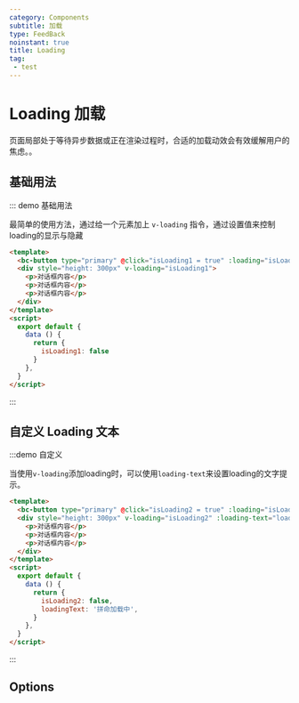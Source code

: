 ```yaml
---
category: Components
subtitle: 加载
type: FeedBack
noinstant: true
title: Loading
tag:
 - test
---
```


# Loading 加载

页面局部处于等待异步数据或正在渲染过程时，合适的加载动效会有效缓解用户的焦虑。。

## 基础用法


::: demo 基础用法

最简单的使用方法，通过给一个元素加上 `v-loading` 指令，通过设置值来控制loading的显示与隐藏

```html
<template>
  <bc-button type="primary" @click="isLoading1 = true" :loading="isLoading1">加载</bc-button>
  <div style="height: 300px" v-loading="isLoading1">
    <p>对话框内容</p>
    <p>对话框内容</p>
    <p>对话框内容</p>
  </div>
</template>
<script>
  export default {
    data () {
      return {
        isLoading1: false
      }
    },
  }
</script>
```
:::

## 自定义 Loading 文本

:::demo 自定义

当使用`v-loading`添加loading时，可以使用`loading-text`来设置loading的文字提示。

```html
<template>
  <bc-button type="primary" @click="isLoading2 = true" :loading="isLoading2">加载</bc-button>
  <div style="height: 300px" v-loading="isLoading2" :loading-text="loadingText">
    <p>对话框内容</p>
    <p>对话框内容</p>
    <p>对话框内容</p>
  </div>
</template>
<script>
  export default {
    data () {
      return {
        isLoading2: false,
        loadingText: '拼命加载中',
      }
    },
  }
</script>
```
:::

## Options
